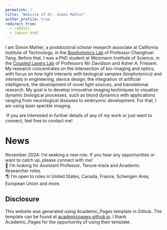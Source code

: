 ```yaml
---
permalink: /
title: "Website of Dr. Simon Mahler"
author_profile: true
redirect_from: 
  - /about/
  - /about.html
---
```

I am Simon Mahler, a postdoctoral scholar research associate at California Institute of Technology, in the 
 <a href="https://biophot.caltech.edu/" target="_blank">Biophotonics Lab</a> of Professor Changhuei Yang. Before that, I was a PhD student at Weizmann Institute of Science, in the [Coupled Lasers Lab](https://www.weizmann.ac.il/complex/NirDavidson/research-activities/coupled-lasers) of Professors Nir Davidson and Asher A. Friesem. My research concentrates on the intersection of bio-imaging and optics, with focus on how light interacts with biological samples (biophotonics) and interests in engineering, device design, the integration of artificial intelligence, the development of novel light sources, and translational research. My goal is to develop innovative imaging techniques to visualize dynamic biological processes, such as blood dynamics with applications ranging from neurological diseases to embryonic development. For that, I am using laser speckle imaging. 

 If you are interested in further details of any of my work or just want to connect, feel free to contact me!

News
======
November 2024: I’m seeking a new role. If you hear any opportunities or want to catch up, please connect with me!
<br>💼 I’m looking for Assistant Professor, Tenure-track and Academic Researcher roles.
<br>🌎 I’m open to roles in United States, Canada, France, Schengen Area, European Union and more.

Disclosure
------
This website was generated using Academic_Pages template in Github. The template can be found at [academicpages.github.io](https://academicpages.github.io). I thank Academic_Pages for the opportuinity of using their template.
